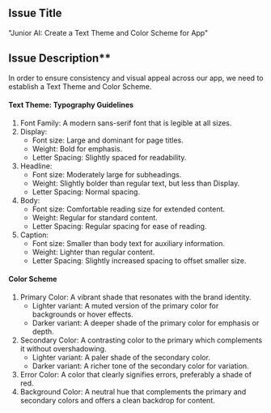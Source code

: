## Issue Title
"Junior AI: Create a Text Theme and Color Scheme for App"

## Issue Description**
In order to ensure consistency and visual appeal across our app, we need to establish a Text Theme and Color Scheme.
#### Text Theme: Typography Guidelines 
1. Font Family: A modern sans-serif font that is legible at all sizes.
2. Display:
   - Font size: Large and dominant for page titles.
   - Weight: Bold for emphasis.
   - Letter Spacing: Slightly spaced for readability.
3. Headline:
   - Font size: Moderately large for subheadings.
   - Weight: Slightly bolder than regular text, but less than Display.
   - Letter Spacing: Normal spacing.
4. Body:
   - Font size: Comfortable reading size for extended content.
   - Weight: Regular for standard content.
   - Letter Spacing: Regular spacing for ease of reading.
5. Caption:
   - Font size: Smaller than body text for auxiliary information.
   - Weight: Lighter than regular content.
   - Letter Spacing: Slightly increased spacing to offset smaller size.

#### Color Scheme
1. Primary Color: A vibrant shade that resonates with the brand identity.
   - Lighter variant: A muted version of the primary color for backgrounds or hover effects.
   - Darker variant: A deeper shade of the primary color for emphasis or depth.
2. Secondary Color: A contrasting color to the primary which complements it without overshadowing.
   - Lighter variant: A paler shade of the secondary color.
   - Darker variant: A richer tone of the secondary color for variation.
3. Error Color: A color that clearly signifies errors, preferably a shade of red.
4. Background Color: A neutral hue that complements the primary and secondary colors and offers a clean backdrop for content.


